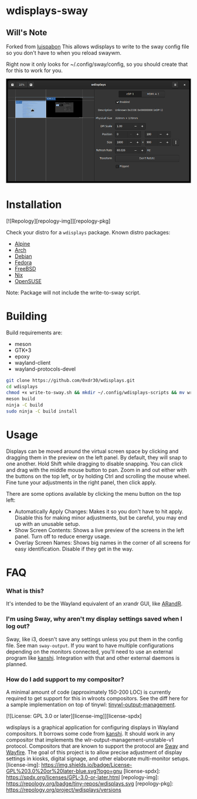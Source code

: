 # wdisplays-sway

## Will's Note
Forked from [luispabon](https://github.com/luispabon/wdisplays)
This allows wdisplays to write to the sway config file so you don't have to when you reload swaywm.

Right now it only looks for ~/.config/sway/config, so you should create that for this to work for you.

![Screenshot](wdisplays.png)

# Installation

[![Repology][repology-img]][repology-pkg]

Check your distro for a `wdisplays` package. Known distro packages:

- [Alpine](https://pkgs.alpinelinux.org/package/edge/testing/x86_64/wdisplays)
- [Arch](https://aur.archlinux.org/packages/wdisplays-git/)
- [Debian](https://packages.debian.org/sid/wdisplays)
- [Fedora](https://copr.fedorainfracloud.org/coprs/wef/wdisplays/)
- [FreeBSD](https://svnweb.freebsd.org/ports/head/x11/wdisplays/)
- [Nix](https://github.com/NixOS/nixpkgs/tree/master/pkgs/tools/graphics/wdisplays)
- [OpenSUSE](https://build.opensuse.org/package/show/home%3AMWh3/wdisplays)

Note: Package will not include the write-to-sway script.
# Building

Build requirements are:

- meson
- GTK+3
- epoxy
- wayland-client
- wayland-protocols-devel

```sh
git clone https://github.com/0xdr30/wdisplays.git
cd wdisplays
chmod +x write-to-sway.sh && mkdir ~/.config/wdisplays-scripts && mv write-to-sway.sh ~/.config/wdisplays-scripts/
meson build
ninja -C build
sudo ninja -C build install
```

# Usage

Displays can be moved around the virtual screen space by clicking and dragging
them in the preview on the left panel. By default, they will snap to one
another. Hold Shift while dragging to disable snapping. You can click and drag
with the middle mouse button to pan. Zoom in and out either with the buttons on
the top left, or by holding Ctrl and scrolling the mouse wheel. Fine tune your
adjustments in the right panel, then click apply.

There are some options available by clicking the menu button on the top left:

- Automatically Apply Changes: Makes it so you don't have to hit apply. Disable
  this for making minor adjustments, but be careful, you may end up with an
  unusable setup.
- Show Screen Contents: Shows a live preview of the screens in the left panel.
  Turn off to reduce energy usage.
- Overlay Screen Names: Shows big names in the corner of all screens for easy
  identification. Disable if they get in the way.

# FAQ

### What is this?

It's intended to be the Wayland equivalent of an xrandr GUI, like [ARandR].

### I'm using Sway, why aren't my display settings saved when I log out?

Sway, like i3, doesn't save any settings unless you put them in the config
file. See man `sway-output`. If you want to have multiple configurations
depending on the monitors connected, you'll need to use an external program
like [kanshi]. Integration with that and other external daemons is planned.

### How do I add support to my compositor?

A minimal amount of code (approximately 150-200 LOC) is currently required to
get support for this in wlroots compositors. See the diff here for a sample
implementation on top of tinywl: [tinywl-output-management].

[kanshi]: https://github.com/emersion/kanshi
[Sway]: https://swaywm.org
[Wayfire]: https://wayfire.org
[ARandR]: https://christian.amsuess.com/tools/arandr/
[tinywl-output-management]: https://git.sr.ht/~jf/tinywl-output-management/commit/87a45d89ae0e7975e2a59f84e960380dd2f5ac08


[![License: GPL 3.0 or later][license-img]][license-spdx]

wdisplays is a graphical application for configuring displays in Wayland
compositors. It borrows some code from [kanshi]. It should work in any
compositor that implements the wlr-output-management-unstable-v1 protocol.
Compositors that are known to support the protocol are [Sway] and [Wayfire].
The goal of this project is to allow precise adjustment of display settings in
kiosks, digital signage, and other elaborate multi-monitor setups.
[license-img]:  https://img.shields.io/badge/License-GPL%203.0%20or%20later-blue.svg?logo=gnu
[license-spdx]: https://spdx.org/licenses/GPL-3.0-or-later.html
[repology-img]: https://repology.org/badge/tiny-repos/wdisplays.svg
[repology-pkg]: https://repology.org/project/wdisplays/versions
